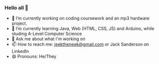 ### Hello all 🤗
- 🔭 I’m currently working on coding coursework and an mp3 hardware project.
- 🌱 I’m currently learning Java, Web (HTML, CSS, JS) and Arduino, while studing A-Level Computer Science
- 💬 Ask me about what I'm working on
- 📫 How to reach me: jeektheneek@gmail.com or Jack Sanderson on LinkedIn
- 😄 Pronouns: He/They
<!--
**JeektheNeek/jeektheneek** is a ✨ _special_ ✨ repository because its `README.md` (this file) appears on your GitHub profile.

**Here are some ideas to get you started:

- 🔭 I’m currently working on coding coursework and an mp3 hardware project.
- 🌱 I’m currently learning C#, Pascal, and Arduino, while studing A-Level COmputer Science
- 💬 Ask me about what I'm working on
- 📫 How to reach me: jeektheneek@gmail.com or Jack Sanderson on LinkedIn
- 😄 Pronouns: He/They
- ⚡ Fun fact: ...
-->
